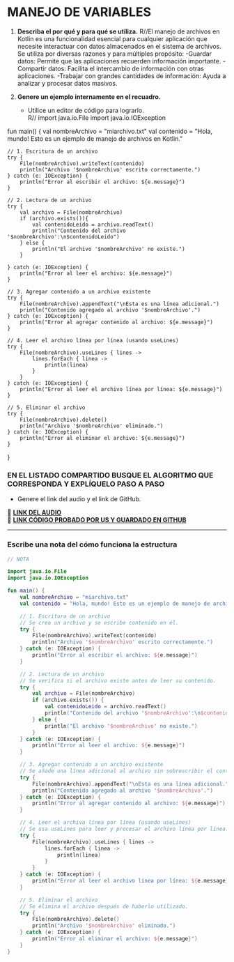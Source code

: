 # MANEJO DE VARIABLES  

1. **Describa el por qué y para qué se utiliza.** 
R//El manejo de archivos en Kotlin es una funcionalidad esencial
para cualquier aplicación que necesite interactuar con datos almacenados en el sistema de archivos. 
Se utiliza por diversas razones y para múltiples propósito:
-Guardar datos: Permite que las aplicaciones recuerden información importante.
-Compartir datos: Facilita el intercambio de información con otras aplicaciones.
-Trabajar con grandes cantidades de información: Ayuda a analizar y procesar datos masivos.

2. **Genere un ejemplo internamente en el recuadro.**  
   - Utilice un editor de código para lograrlo.  
R//
import java.io.File
import java.io.IOException

fun main() {
    val nombreArchivo = "miarchivo.txt"
    val contenido = "Hola, mundo! Esto es un ejemplo de manejo de archivos en Kotlin."

    // 1. Escritura de un archivo
    try {
        File(nombreArchivo).writeText(contenido)
        println("Archivo '$nombreArchivo' escrito correctamente.")
    } catch (e: IOException) {
        println("Error al escribir el archivo: ${e.message}")
    }

    // 2. Lectura de un archivo
    try {
        val archivo = File(nombreArchivo)
        if (archivo.exists()){
            val contenidoLeido = archivo.readText()
            println("Contenido del archivo '$nombreArchivo':\n$contenidoLeido")
        } else {
            println("El archivo '$nombreArchivo' no existe.")
        }

    } catch (e: IOException) {
        println("Error al leer el archivo: ${e.message}")
    }

    // 3. Agregar contenido a un archivo existente
    try {
        File(nombreArchivo).appendText("\nEsta es una línea adicional.")
        println("Contenido agregado al archivo '$nombreArchivo'.")
    } catch (e: IOException) {
        println("Error al agregar contenido al archivo: ${e.message}")
    }

    // 4. Leer el archivo línea por línea (usando useLines)
    try {
        File(nombreArchivo).useLines { lines ->
            lines.forEach { linea ->
                println(linea)
            }
        }
    } catch (e: IOException) {
        println("Error al leer el archivo línea por línea: ${e.message}")
    }

    // 5. Eliminar el archivo
    try {
        File(nombreArchivo).delete()
        println("Archivo '$nombreArchivo' eliminado.")
    } catch (e: IOException) {
        println("Error al eliminar el archivo: ${e.message}")
    }
}



### EN EL LISTADO COMPARTIDO BUSQUE EL ALGORITMO QUE CORRESPONDA Y EXPLÍQUELO PASO A PASO  
- Genere el link del audio y el link de GitHub.  

🔗 **[LINK DEL AUDIO](#)**  
🔗 **[LINK CÓDIGO PROBADO POR US Y GUARDADO EN GITHUB](#)**  

---

### Escribe una nota del cómo funciona la estructura  

```kotlin
// NOTA

import java.io.File
import java.io.IOException

fun main() {
    val nombreArchivo = "miarchivo.txt"
    val contenido = "Hola, mundo! Esto es un ejemplo de manejo de archivos en Kotlin."

    // 1. Escritura de un archivo
    // Se crea un archivo y se escribe contenido en él.
    try {
        File(nombreArchivo).writeText(contenido)
        println("Archivo '$nombreArchivo' escrito correctamente.")
    } catch (e: IOException) {
        println("Error al escribir el archivo: ${e.message}")
    }

    // 2. Lectura de un archivo
    // Se verifica si el archivo existe antes de leer su contenido.
    try {
        val archivo = File(nombreArchivo)
        if (archivo.exists()) {
            val contenidoLeido = archivo.readText()
            println("Contenido del archivo '$nombreArchivo':\n$contenidoLeido")
        } else {
            println("El archivo '$nombreArchivo' no existe.")
        }
    } catch (e: IOException) {
        println("Error al leer el archivo: ${e.message}")
    }

    // 3. Agregar contenido a un archivo existente
    // Se añade una línea adicional al archivo sin sobrescribir el contenido previo.
    try {
        File(nombreArchivo).appendText("\nEsta es una línea adicional.")
        println("Contenido agregado al archivo '$nombreArchivo'.")
    } catch (e: IOException) {
        println("Error al agregar contenido al archivo: ${e.message}")
    }

    // 4. Leer el archivo línea por línea (usando useLines)
    // Se usa useLines para leer y procesar el archivo línea por línea.
    try {
        File(nombreArchivo).useLines { lines ->
            lines.forEach { linea ->
                println(linea)
            }
        }
    } catch (e: IOException) {
        println("Error al leer el archivo línea por línea: ${e.message}")
    }

    // 5. Eliminar el archivo
    // Se elimina el archivo después de haberlo utilizado.
    try {
        File(nombreArchivo).delete()
        println("Archivo '$nombreArchivo' eliminado.")
    } catch (e: IOException) {
        println("Error al eliminar el archivo: ${e.message}")
    }
}
